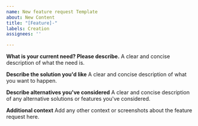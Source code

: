 ```yaml
---
name: New feature request Template
about: New Content
title: "[Feature]-"
labels: Creation
assignees: ''

---
```


**What is your current need? Please describe.**
A clear and concise description of what the need is.

**Describe the solution you'd like**
A clear and concise description of what you want to happen.

**Describe alternatives you've considered**
A clear and concise description of any alternative solutions or features you've considered.

**Additional context**
Add any other context or screenshots about the feature request here.

